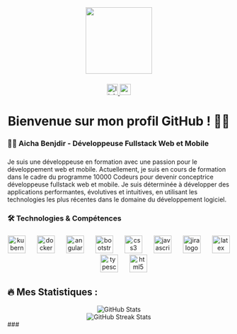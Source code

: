 <div align="center">
  <img height="150" src="https://media.giphy.com/media/M9gbBd9nbDrOTu1Mqx/giphy.gif"  />
</div>

###

<div align="center">
  <a href="https://www.linkedin.com/in/a%C3%AFcha-benjdir/" target="_blank">
    <img src="https://img.shields.io/static/v1?message=LinkedIn&logo=linkedin&label=&color=0077B5&logoColor=white&labelColor=&style=for-the-badge" height="25" alt="linkedin logo" />
  </a>
  <a href="mailto:aicha.benjdir@isimg.tn" target="_blank">
    <img src="https://img.shields.io/static/v1?message=Gmail&logo=gmail&label=&color=D14836&logoColor=white&labelColor=&style=for-the-badge" height="25" alt="gmail logo" />
  </a>
</div>


###

<h1 align="center">Bienvenue sur mon profil GitHub ! 👩‍💻</h1>

###

<h3 align="left">👩‍💻  Aicha Benjdir - Développeuse Fullstack Web et Mobile</h3>

###

<p align="left">Je suis une développeuse en formation avec une passion pour le développement web et mobile. Actuellement, je suis en cours de formation dans le cadre du programme 10000 Codeurs pour devenir conceptrice développeuse fullstack web et mobile. Je suis déterminée à développer des applications performantes, évolutives et intuitives, en utilisant les technologies les plus récentes dans le domaine du développement logiciel.</p>

###

<h3 align="left">🛠  Technologies & Compétences</h3>

###

<div align="center">
  <img src="https://cdn.jsdelivr.net/gh/devicons/devicon/icons/kubernetes/kubernetes-plain.svg" height="40" alt="kubernetes logo"  />
  <img width="18" />
  <img src="https://cdn.jsdelivr.net/gh/devicons/devicon/icons/docker/docker-plain-wordmark.svg" height="40" alt="docker logo"  />
  <img width="18" />
  <img src="https://cdn.jsdelivr.net/gh/devicons/devicon/icons/angularjs/angularjs-original.svg" height="40" alt="angularjs logo"  />
  <img width="18" />
  <img src="https://cdn.jsdelivr.net/gh/devicons/devicon/icons/bootstrap/bootstrap-original.svg" height="40" alt="bootstrap logo"  />
  <img width="18" />
  <img src="https://cdn.jsdelivr.net/gh/devicons/devicon/icons/css3/css3-original.svg" height="40" alt="css3 logo"  />
  <img width="18" />
  <img src="https://cdn.jsdelivr.net/gh/devicons/devicon/icons/javascript/javascript-original.svg" height="40" alt="javascript logo"  />
  <img width="18" />
  <img src="https://cdn.jsdelivr.net/gh/devicons/devicon/icons/jira/jira-original.svg" height="40" alt="jira logo"  />
  <img width="18" />
  <img src="https://cdn.jsdelivr.net/gh/devicons/devicon/icons/latex/latex-original.svg" height="40" alt="latex logo"  />
  <img width="18" />
  <img src="https://cdn.jsdelivr.net/gh/devicons/devicon/icons/typescript/typescript-original.svg" height="40" alt="typescript logo"  />
  <img width="18" />
  <img src="https://cdn.jsdelivr.net/gh/devicons/devicon/icons/html5/html5-original.svg" height="40" alt="html5 logo"  />
</div>

###

## 🔥 Mes Statistiques :

<div align="center">
  <img src="https://github-readme-stats.vercel.app/api?username=aichabenjdir&show_icons=true&hide_title=true&count_private=true&hide=prs&theme=radical" alt="GitHub Stats" />
  <br />
  <img src="https://github-readme-streak-stats.herokuapp.com/?user=aichabenjdir&theme=radical" alt="GitHub Streak Stats" />
  <br />
 
</div>
###
